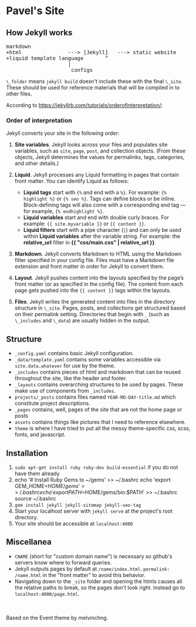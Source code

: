 # Pavel's Site

## How Jekyll works

<pre>markdown
+html				---> [Jekyll]   ---> static website
+liquid template language		^
					|
				     configs</pre>

`\_folder` means `jekyll build` doesn't include these with the final `\_site`. These should be used for reference materials that will be compiled in to other files.

According to https://jekyllrb.com/tutorials/orderofinterpretation/:

### Order of interpretation

Jekyll converts your site in the following order:

1. **Site variables**. Jekyll looks across your files and populates site variables, such as `site`, `page`, `post`, and collection objects. (From these objects, Jekyll determines the values for permalinks, tags, categories, and other details.)
2. **Liquid**. Jekyll processes any Liquid formatting in pages that contain front matter. You can identify Liquid as follows:
	- **Liquid tags** start with `{%` and end with a `%}`. For example: `{% highlight %}` or `{% seo %}`. Tags can define blocks or be inline. Block-defining tags will also come with a corresponding end tag — for example, `{% endhighlight %}`.
	- **Liquid variables** start and end with double curly braces. For example: `{{ site.myvariable }}` or `{{ content }}`.
	- **Liquid filters** start with a pipe character (`|`) and can only be used within **Liquid variables** after the variable string. For example: the **relative_url** filter in **{{ "css/main.css" | relative_url }}**.

3. **Markdown**. Jekyll converts Markdown to HTML using the Markdown filter specified in your config file. Files must have a Markdown file extension and front matter in order for Jekyll to convert them.
4. **Layout**. Jekyll pushes content into the layouts specified by the page’s front matter (or as specified in the config file). The content from each page gets pushed into the `{{ content }}` tags within the layouts.
5. **Files**. Jekyll writes the generated content into files in the directory structure in `\_site`. Pages, posts, and collections get structured based on their permalink setting. Directories that begin with `_` (such as `\_includes` and `\_data`) are usually hidden in the output.


## Structure
- `_config.yaml` contains basic Jekyll configuration.
- `_data/template.yaml` contains some variables accessible via `site.data.whatever` for use by the theme.
- `_includes` contains pieces of html and markdown that can be reused throughout the site, like the header and footer.
- `_layouts` contains overarching structures to be used by pages. These make use of components from `_includes`.
- `projects/_posts` contains files named `YEAR-MO-DAY-title.md` which constitute project descriptions.
- `_pages` contains, well, pages of the site that are not the home page or posts
- `assets` contains things like pictures that I need to reference elsewhere.
- `theme` is where I have tried to put all the messy theme-specific css, scss, fonts, and javascript.

## Installation
1. `sudo apt-get install ruby ruby-dev build-essential` if you do not have them already
2. echo '# Install Ruby Gems to ~/gems' >> ~/.bashrc
   echo 'export GEM_HOME=$HOME/gems' >> ~/.bashrc
   echo 'export PATH=$HOME/gems/bin:$PATH' >> ~/.bashrc
   source ~/.bashrc
3. `gem install jekyll jekyll-sitemap jekyll-seo-tag`
4. Start your localhost server with `jekyll serve` at the project's root directory.
5. Your site should be accessible at `localhost:4000`

## Miscellanea
- `CNAME` (short for "custom domain name") is necessary so github's servers know where to forward queries.
- Jekyll outputs pages by default at `/name/index.html`. `permalink: /name.html` in the "front matter" to avoid this behavior.
- Navigating down to the `_site` folder and opening the htmls causes all the relative paths to break, so the pages don't look right. Instead go to `localhost:4000/page.html`.

<br/>
<br/>
Based on the Event theme by melvinchng.
